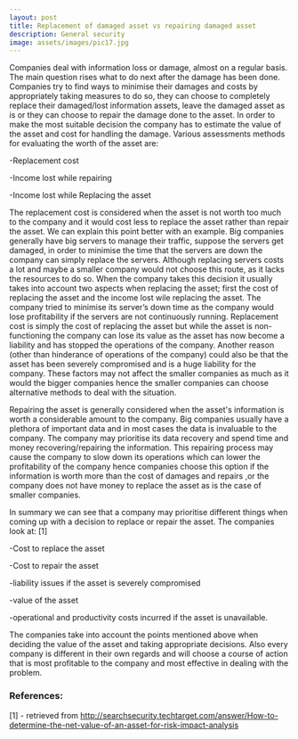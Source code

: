 ```yaml
---
layout: post
title: Replacement of damaged asset vs repairing damaged asset
description: General security
image: assets/images/pic17.jpg
---
```


Companies deal with information loss or damage, almost on a regular basis. The main question rises what to do next after the damage has been done. Companies try to find ways to minimise their damages and costs by appropriately taking measures to do so, they can choose to completely replace their damaged/lost information assets, leave the damaged asset as is or they can choose to repair the damage done to the asset. In order to make the most suitable decision the company has to estimate the value of the asset and cost for handling the damage. Various assessments methods for evaluating the worth of the asset are:

-Replacement cost

-Income lost while repairing

-Income lost while Replacing the asset

The replacement cost is considered when the asset is not worth too much to the company and it would cost less to replace the asset rather than repair the asset. We can explain this point better with an example. Big companies generally have big servers to manage their traffic, suppose the servers get damaged, in order to minimise the time that the servers are down the company can simply replace the servers. Although replacing servers costs a lot and maybe a smaller company would not choose this route, as it lacks the resources to do so. When the company takes this decision it usually takes into account two aspects when replacing the asset; first the cost of replacing the asset and the income lost wile replacing the asset. The company tried to minimise its server’s down time as the company would lose profitability if the servers are not continuously running. Replacement cost is simply the cost of replacing the asset but while the asset is non-functioning the company can lose its value as the asset has now become a liability and has stopped the operations of the company. Another reason (other than hinderance of operations of the company) could also be that the asset has been severely compromised and is a huge liability for the company. These factors may not affect the smaller companies as much as it would the bigger companies hence the smaller companies can choose alternative methods to deal with the situation.

Repairing the asset is generally considered when the asset's information is worth a considerable amount to the company. Big companies usually have a plethora of important data and in most cases the data is invaluable to the company. The company may prioritise its data recovery and spend time and money recovering/repairing the information. This repairing process may cause the company to slow down its operations which can lower the profitability of the company hence companies choose this option if the information is worth more than the cost of damages and repairs ,or the company does not have money to replace the asset as is the case of smaller companies.

In summary we can see that a company may prioritise different things when coming up with a decision to replace or repair the asset. The companies look at: [1]

-Cost to replace the asset

-Cost to repair the asset

-liability issues if the asset is severely compromised

-value of the asset

-operational and productivity costs incurred if the asset is unavailable.

The companies take into account the points mentioned above when deciding the value of the asset and taking appropriate decisions. Also every company is different in their own regards and will choose a course of action that is most profitable to the company and most effective in dealing with the problem.

<h3>References:</h3>

[1] - retrieved from http://searchsecurity.techtarget.com/answer/How-to-determine-the-net-value-of-an-asset-for-risk-impact-analysis
